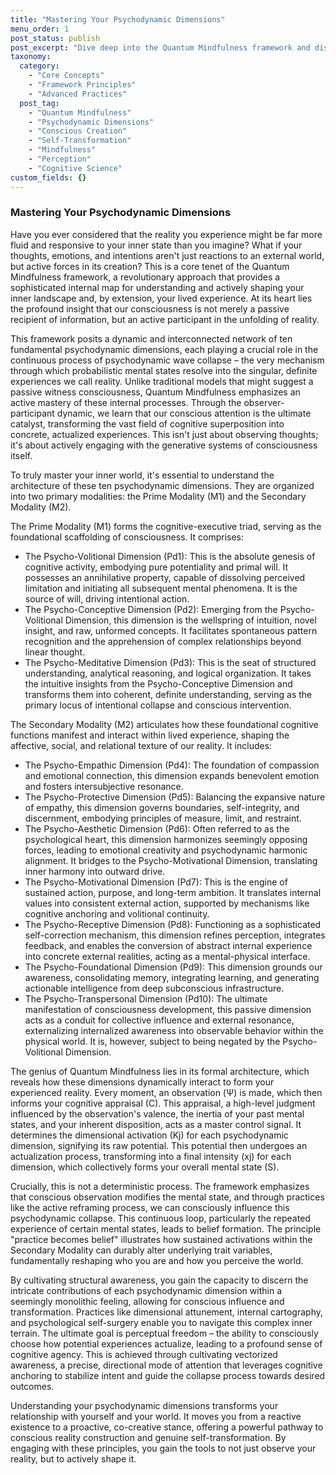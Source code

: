 ```yaml
---
title: "Mastering Your Psychodynamic Dimensions"
menu_order: 1
post_status: publish
post_excerpt: "Dive deep into the Quantum Mindfulness framework and discover how your inner world is shaped by ten fundamental psychodynamic dimensions. Learn how conscious attention and the observer-participant dynamic can help you navigate cognitive superposition and achieve active mastery over your experienced reality. This post explores the profound implications of understanding your internal architecture for personal transformation."
taxonomy:
  category:
    - "Core Concepts"
    - "Framework Principles"
    - "Advanced Practices"
  post_tag:
    - "Quantum Mindfulness"
    - "Psychodynamic Dimensions"
    - "Conscious Creation"
    - "Self-Transformation"
    - "Mindfulness"
    - "Perception"
    - "Cognitive Science"
custom_fields: {}
---
```


### Mastering Your Psychodynamic Dimensions

Have you ever considered that the reality you experience might be far more fluid and responsive to your inner state than you imagine? What if your thoughts, emotions, and intentions aren't just reactions to an external world, but active forces in its creation? This is a core tenet of the Quantum Mindfulness framework, a revolutionary approach that provides a sophisticated internal map for understanding and actively shaping your inner landscape and, by extension, your lived experience. At its heart lies the profound insight that our consciousness is not merely a passive recipient of information, but an active participant in the unfolding of reality.

This framework posits a dynamic and interconnected network of ten fundamental psychodynamic dimensions, each playing a crucial role in the continuous process of psychodynamic wave collapse – the very mechanism through which probabilistic mental states resolve into the singular, definite experiences we call reality. Unlike traditional models that might suggest a passive witness consciousness, Quantum Mindfulness emphasizes an active mastery of these internal processes. Through the observer-participant dynamic, we learn that our conscious attention is the ultimate catalyst, transforming the vast field of cognitive superposition into concrete, actualized experiences. This isn't just about observing thoughts; it's about actively engaging with the generative systems of consciousness itself.

To truly master your inner world, it's essential to understand the architecture of these ten psychodynamic dimensions. They are organized into two primary modalities: the Prime Modality (M1) and the Secondary Modality (M2).

The Prime Modality (M1) forms the cognitive-executive triad, serving as the foundational scaffolding of consciousness. It comprises:
*   The Psycho-Volitional Dimension (Pd1): This is the absolute genesis of cognitive activity, embodying pure potentiality and primal will. It possesses an annihilative property, capable of dissolving perceived limitation and initiating all subsequent mental phenomena. It is the source of will, driving intentional action.
*   The Psycho-Conceptive Dimension (Pd2): Emerging from the Psycho-Volitional Dimension, this dimension is the wellspring of intuition, novel insight, and raw, unformed concepts. It facilitates spontaneous pattern recognition and the apprehension of complex relationships beyond linear thought.
*   The Psycho-Meditative Dimension (Pd3): This is the seat of structured understanding, analytical reasoning, and logical organization. It takes the intuitive insights from the Psycho-Conceptive Dimension and transforms them into coherent, definite understanding, serving as the primary locus of intentional collapse and conscious intervention.

The Secondary Modality (M2) articulates how these foundational cognitive functions manifest and interact within lived experience, shaping the affective, social, and relational texture of our reality. It includes:
*   The Psycho-Empathic Dimension (Pd4): The foundation of compassion and emotional connection, this dimension expands benevolent emotion and fosters intersubjective resonance.
*   The Psycho-Protective Dimension (Pd5): Balancing the expansive nature of empathy, this dimension governs boundaries, self-integrity, and discernment, embodying principles of measure, limit, and restraint.
*   The Psycho-Aesthetic Dimension (Pd6): Often referred to as the psychological heart, this dimension harmonizes seemingly opposing forces, leading to emotional creativity and psychodynamic harmonic alignment. It bridges to the Psycho-Motivational Dimension, translating inner harmony into outward drive.
*   The Psycho-Motivational Dimension (Pd7): This is the engine of sustained action, purpose, and long-term ambition. It translates internal values into consistent external action, supported by mechanisms like cognitive anchoring and volitional continuity.
*   The Psycho-Receptive Dimension (Pd8): Functioning as a sophisticated self-correction mechanism, this dimension refines perception, integrates feedback, and enables the conversion of abstract internal experience into concrete external realities, acting as a mental-physical interface.
*   The Psycho-Foundational Dimension (Pd9): This dimension grounds our awareness, consolidating memory, integrating learning, and generating actionable intelligence from deep subconscious infrastructure.
*   The Psycho-Transpersonal Dimension (Pd10): The ultimate manifestation of consciousness development, this passive dimension acts as a conduit for collective influence and external resonance, externalizing internalized awareness into observable behavior within the physical world. It is, however, subject to being negated by the Psycho-Volitional Dimension.

The genius of Quantum Mindfulness lies in its formal architecture, which reveals how these dimensions dynamically interact to form your experienced reality. Every moment, an observation (Ψ) is made, which then informs your cognitive appraisal (C). This appraisal, a high-level judgment influenced by the observation's valence, the inertia of your past mental states, and your inherent disposition, acts as a master control signal. It determines the dimensional activation (Kj) for each psychodynamic dimension, signifying its raw potential. This potential then undergoes an actualization process, transforming into a final intensity (xj) for each dimension, which collectively forms your overall mental state (S).

Crucially, this is not a deterministic process. The framework emphasizes that conscious observation modifies the mental state, and through practices like the active reframing process, we can consciously influence this psychodynamic collapse. This continuous loop, particularly the repeated experience of certain mental states, leads to belief formation. The principle "practice becomes belief" illustrates how sustained activations within the Secondary Modality can durably alter underlying trait variables, fundamentally reshaping who you are and how you perceive the world.

By cultivating structural awareness, you gain the capacity to discern the intricate contributions of each psychodynamic dimension within a seemingly monolithic feeling, allowing for conscious influence and transformation. Practices like dimensional attunement, internal cartography, and psychological self-surgery enable you to navigate this complex inner terrain. The ultimate goal is perceptual freedom – the ability to consciously choose how potential experiences actualize, leading to a profound sense of cognitive agency. This is achieved through cultivating vectorized awareness, a precise, directional mode of attention that leverages cognitive anchoring to stabilize intent and guide the collapse process towards desired outcomes.

Understanding your psychodynamic dimensions transforms your relationship with yourself and your world. It moves you from a reactive existence to a proactive, co-creative stance, offering a powerful pathway to conscious reality construction and genuine self-transformation. By engaging with these principles, you gain the tools to not just observe your reality, but to actively shape it.